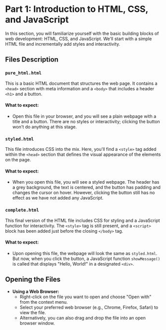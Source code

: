 # Part 1: Introduction to HTML, CSS, and JavaScript

In this section, you will familiarize yourself with the basic building blocks of web development: HTML, CSS, and JavaScript. We'll start with a simple HTML file and incrementally add styles and interactivity.

## Files Description

### `pure_html.html`

This is a basic HTML document that structures the web page. It contains a `<head>` section with meta information and a `<body>` that includes a header `<h1>` and a button.

#### What to expect:
- Open this file in your browser, and you will see a plain webpage with a title and a button. There are no styles or interactivity; clicking the button won't do anything at this stage.

### `styled.html`

This file introduces CSS into the mix. Here, you'll find a `<style>` tag added within the `<head>` section that defines the visual appearance of the elements on the page.

#### What to expect:
- When you open this file, you will see a styled webpage. The header has a grey background, the text is centered, and the button has padding and changes the cursor on hover. However, clicking the button still has no effect as we have not added any JavaScript.

### `complete.html`

This final version of the HTML file includes CSS for styling and a JavaScript function for interactivity. The `<style>` tag is still present, and a `<script>` block has been added just before the closing `</body>` tag.

#### What to expect:
- Upon opening this file, the webpage will look the same as `styled.html`. But now, when you click the button, a JavaScript function `showMessage()` is called that displays "Hello, World!" in a designated `<div>`.

## Opening the Files

- **Using a Web Browser:**
   - Right-click on the file you want to open and choose "Open with" from the context menu.
   - Select your preferred web browser (e.g., Chrome, Firefox, Safari) to view the file.
   - Alternatively, you can also drag and drop the file into an open browser window.

